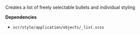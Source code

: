 Creates a list of freely selectable bullets and individual styling

**Dependencies**
- `scr/style/application/objects/_list.scss`

